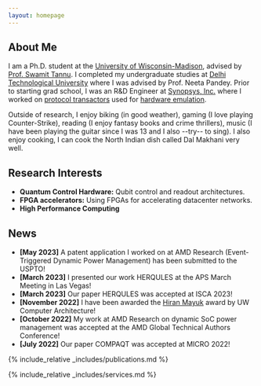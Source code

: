 ```yaml
---
layout: homepage
---
```


## About Me

I am a Ph.D. student at the [University of Wisconsin-Madison](https://www.wisc.edu/), advised by <a href="https://swamittannu.com/">Prof. Swamit Tannu</a>. I completed my undergraduate studies at <a href="http://dtu.ac.in/">Delhi Technological University</a> where I was advised by Prof. Neeta Pandey. Prior to starting grad school, I was an R&D Engineer at [Synopsys, Inc.](https://www.synopsys.com/) where I worked on [protocol transactors](https://www.synopsys.com/verification/emulation/zebu-solutions.html) used for [hardware emulation](https://www.synopsys.com/verification/emulation.html).

Outside of research, I enjoy biking (in good weather), gaming (I love playing Counter-Strike), reading (I enjoy fantasy books and crime thrillers), music (I have been playing the guitar since I was 13 and I also --try-- to sing). I also enjoy cooking, I can cook the North Indian dish called Dal Makhani very well.

## Research Interests

- **Quantum Control Hardware:** Qubit control and readout architectures.
- **FPGA accelerators:** Using FPGAs for accelerating datacenter networks.
- **High Performance Computing**

## News

- **[May 2023]** A patent application I worked on at AMD Research (Event-Triggered Dynamic Power Management) has been submitted to the USPTO! 
- **[March 2023]** I presented our work HERQULES at the APS March Meeting in Las Vegas!
- **[March 2023]** Our paper HERQULES was accepted at ISCA 2023!
- **[November 2022]** I have been awarded the [Hiran Mayuk](https://research.cs.wisc.edu/arch/uwarch-wiki2/index.php/Main/HiranMayuk) award by UW Computer Architecture!
- **[October 2022]** My work at AMD Research on dynamic SoC power management was accepted at the AMD Global Technical Authors Conference!
- **[July 2022]** Our paper COMPAQT was accepted at MICRO 2022!

{% include_relative _includes/publications.md %}

{% include_relative _includes/services.md %}
